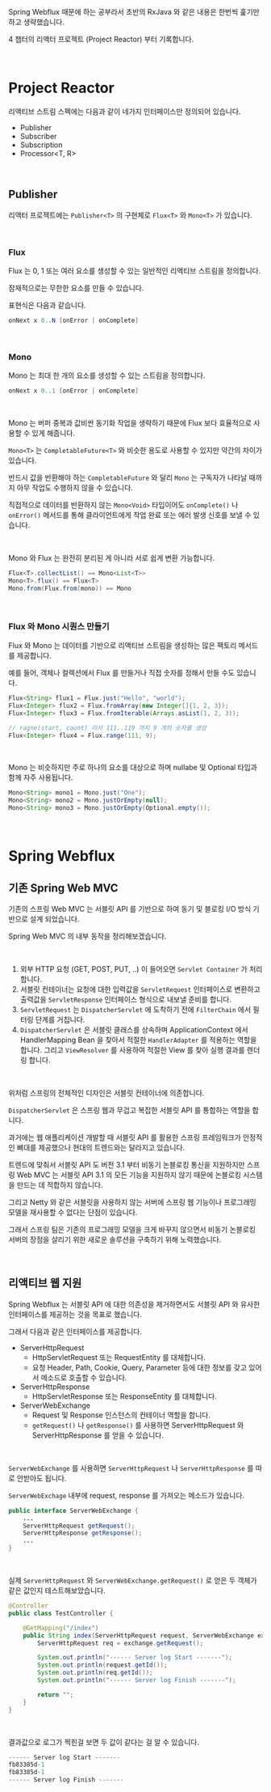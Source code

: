 Spring Webflux 때문에 하는 공부라서 초반의 RxJava 와 같은 내용은 한번씩 훑기만 하고 생략했습니다.

4 챕터의 리액터 프로젝트 (Project Reactor) 부터 기록합니다.

<br>

# Project Reactor

리액티브 스트림 스펙에는 다음과 같이 네가지 인터페이스만 정의되어 있습니다.

- Publisher<T>
- Subscriber<T>
- Subscription
- Processor<T, R>

<br>

## Publisher<T>

리액터 프로젝트에는 `Publisher<T>` 의 구현체로 `Flux<T>` 와 `Mono<T>` 가 있습니다.

<br>

### Flux

Flux 는 0, 1 또는 여러 요소를 생성할 수 있는 일반적인 리액티브 스트림을 정의합니다.

잠재적으로는 무한한 요소를 만들 수 있습니다.

표현식은 다음과 같습니다.

```java
onNext x 0..N [onError | onComplete]
```

<br>

### Mono

Mono 는 최대 한 개의 요소를 생성할 수 있는 스트림을 정의합니다.

```java
onNext x 0..1 [onError | onComplete]
```

<br>

Mono 는 버퍼 중복과 값비싼 동기화 작업을 생략하기 때문에 Flux 보다 효율적으로 사용할 수 있게 해줍니다.

`Mono<T>` 는 `CompletableFuture<T>` 와 비슷한 용도로 사용할 수 있지만 약간의 차이가 있습니다.

반드시 값을 반환해야 하는 `CompletableFuture` 와 달리 `Mono` 는 구독자가 나타날 때까지 아무 작업도 수행하지 않을 수 있습니다.

직접적으로 데이터를 반환하지 않는 `Mono<Void>` 타입이어도 `onComplete()` 나 `onError()` 메서드를 통해 클라이언트에게 작업 완료 또는 에러 발생 신호를 보낼 수 있습니다.

<br>

Mono 와 Flux 는 완전히 분리된 게 아니라 서로 쉽게 변환 가능합니다.

```java
Flux<T>.collectList() == Mono<List<T>>
Mono<T>.flux() == Flux<T>
Mono.from(Flux.from(mono)) == Mono
```

<br>

### Flux 와 Mono 시퀀스 만들기

Flux 와 Mono 는 데이터를 기반으로 리액티브 스트림을 생성하는 많은 팩토리 메서드를 제공합니다.

예를 들어, 객체나 컬렉션에서 Flux 를 만들거나 직접 숫자를 정해서 만들 수도 있습니다.

```java
Flux<String> flux1 = Flux.just("Hello", "world");
Flux<Integer> flux2 = Flux.fromArray(new Integer[]{1, 2, 3});
Flux<Integer> flux3 = Flux.fromIterable(Arrays.asList(1, 2, 3));

// ragne(start, count) 라서 111..119 까지 9 개의 숫자를 생성
Flux<Integer> flux4 = Flux.range(111, 9);
```

<br>

Mono 는 비슷하지만 주로 하나의 요소를 대상으로 하며 nullabe 및 Optional 타입과 함께 자주 사용됩니다.

```java
Mono<String> mono1 = Mono.just("One");
Mono<String> mono2 = Mono.justOrEmpty(null);
Mono<String> mono3 = Mono.justOrEmpty(Optional.empty());
```

<br>

# Spring Webflux

## 기존 Spring Web MVC

기존의 스프링 Web MVC 는 서블릿 API 를 기반으로 하여 동기 및 블로킹 I/O 방식 기반으로 설계 되었습니다.

Spring Web MVC 의 내부 동작을 정리해보겠습니다.

<br>

1. 외부 HTTP 요청 (GET, POST, PUT, ..) 이 들어오면 `Servlet Container` 가 처리합니다.
2. 서블릿 컨테이너는 요청에 대한 입력값을 `ServletRequest` 인터페이스로 변환하고 출력값을 `ServletResponse`  인터페이스 형식으로 내보낼 준비를 합니다.
3. `ServletRequest` 는 `DispatcherServlet` 에 도착하기 전에 `FilterChain` 에서 필터링 단계를 거칩니다.
4. `DispatcherServlet` 은 서블릿 클래스를 상속하며 ApplicationContext 에서 HandlerMapping Bean 을 찾아서 적절한 `HandlerAdapter` 를 적용하는 역할을 합니다. 그리고 `ViewResolver` 를 사용하여 적절한 View 를 찾아 실행 결과를 렌더링 합니다.

<br>

위처럼 스프링의 전체적인 디자인은 서블릿 컨테이너에 의존합니다.

`DispatcherServlet` 은 스프링 웹과 무겁고 복잡한 서블릿 API 를 통합하는 역할을 합니다.

과거에는 웹 애플리케이션 개발할 때 서블릿 API 를 활용한 스프링 프레임워크가 안정적인 뼈대를 제공했으나 현대의 트렌드와는 달라지고 있습니다.

트렌드에 맞춰서 서블릿 API 도 버전 3.1 부터 비동기 논블로킹 통신을 지원하지만 스프링 Web MVC 는 서블릿 API 3.1 의 모든 기능을 지원하지 않기 때문에 논블로킹 시스템을 만드는 데 적합하지 않습니다.

그리고 Netty 와 같은 서블릿을 사용하지 않는 서버에 스프링 웹 기능이나 프로그래밍 모델을 재사용할 수 없다는 단점이 있습니다.

그래서 스프링 팀은 기존의 프로그래밍 모델을 크게 바꾸지 않으면서 비동기 논블로킹 서버의 장점을 살리기 위한 새로운 솔루션을 구축하기 위해 노력했습니다.

<br>

## 리액티브 웹 지원

Spring Webflux 는 서블릿 API 에 대한 의존성을 제거하면서도 서블릿 API 와 유사한 인터페이스를 제공하는 것을 목표로 했습니다.

그래서 다음과 같은 인터페이스를 제공합니다.

- ServerHttpRequest
    - HttpServletRequest 또는 RequestEntity 를 대체합니다.
    - 요청 Header, Path, Cookie, Query, Parameter 등에 대한 정보를 갖고 있어서 메소드로 호출할 수 있습니다.
- ServerHttpResponse
    - HttpServletResponse 또는 ResponseEntity 를 대체합니다.
- ServerWebExchange
    - Request 및 Response 인스턴스의 컨테이너 역할을 합니다.
    - `getRequest()` 나 `getResponse()` 를 사용하면 ServerHttpRequest 와 ServerHttpResponse 를 얻을 수 있습니다.

<br>

`ServerWebExchange` 를 사용하면 `ServerHttpRequest` 나 `ServerHttpResponse` 를 따로 안받아도 됩니다.

`ServerWebExchage` 내부에 request, response 를 가져오는 메소드가 있습니다.

```java
public interface ServerWebExchange {
	...
	ServerHttpRequest getRequest();
	ServerHttpResponse getResponse();
	...
}
```

<br>

실제 `ServerHttpRequest` 와 `ServerWebExchange.getRequest()` 로 얻은 두 객체가 같은 값인지 테스트해보았습니다.

```java
@Controller
public class TestController {

    @GetMapping("/index")
    public String index(ServerHttpRequest request, ServerWebExchange exchange) {
        ServerHttpRequest req = exchange.getRequest();

        System.out.println("------ Server log Start -------");
        System.out.println(request.getId());
        System.out.println(req.getId());
        System.out.println("------ Server log Finish -------");

        return "";
    }
}
```

<br>

결과값으로 로그가 찍힌걸 보면 두 값이 같다는 걸 알 수 있습니다.

```java
------ Server log Start -------
fb83385d-1
fb83385d-1
------ Server log Finish -------
```
